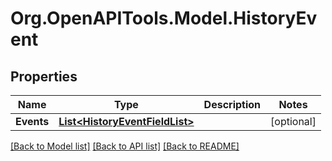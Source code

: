 # Org.OpenAPITools.Model.HistoryEvent

## Properties

Name | Type | Description | Notes
------------ | ------------- | ------------- | -------------
**Events** | [**List&lt;HistoryEventFieldList&gt;**](HistoryEventFieldList.md) |  | [optional] 

[[Back to Model list]](../README.md#documentation-for-models) [[Back to API list]](../README.md#documentation-for-api-endpoints) [[Back to README]](../README.md)

